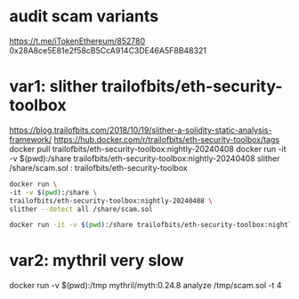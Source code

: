 # audit scam variants
https://t.me/iTokenEthereum/852780
0x28A8ce5E81e2f58cB5CcA914C3DE46A5F8B48321
# var1: slither trailofbits/eth-security-toolbox 
https://blog.trailofbits.com/2018/10/19/slither-a-solidity-static-analysis-framework/
https://hub.docker.com/r/trailofbits/eth-security-toolbox/tags
docker pull trailofbits/eth-security-toolbox:nightly-20240408
docker run -it -v $(pwd):/share trailofbits/eth-security-toolbox:nightly-20240408 slither /share/scam.sol
 : trailofbits/eth-security-toolbox

```bash
docker run \
-it -v $(pwd):/share \
trailofbits/eth-security-toolbox:nightly-20240408 \
slither --detect all /share/scam.sol
```

```bash
docker run -it -v $(pwd):/share trailofbits/eth-security-toolbox:nightly-20240408 slither --detect all 0x28A8ce5E81e2f58cB5CcA914C3DE46A5F8B48321
```

# var2: mythril very slow
docker run -v $(pwd):/tmp mythril/myth:0.24.8 analyze /tmp/scam.sol -t 4

